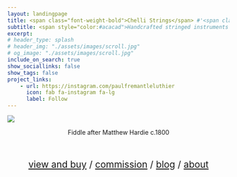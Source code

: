 ```yaml
---
layout: landingpage
title: <span class="font-weight-bold">Chelli Strings</span> #'<span class="chulapa">Chelli Strings</span>'
subtitle: <span style="color:#acacad">Handcrafted stringed instruments made in Sussex, UK</span>
excerpt: 
# header_type: splash
# header_img: "./assets/images/scroll.jpg"
# og_image: "./assets/images/scroll.jpg"
include_on_search: true
show_sociallinks: false
show_tags: false
project_links:
    - url: https://instagram.com/paulfremantleluthier
      icon: fab fa-instagram fa-lg
      label: Follow
---
```

<script src="/assets/public/masonry.pkgd.min.js"></script>
<script src="/assets/public/imagesloaded.pkgd.min.js"></script>


<!-- <img height="1000" style="margin-bottom: 5px;" src="gallery/fiddle/hero.png"/> -->
<div id="masonry">
    <div class="image-item">
        <img src="gallery/fiddle/hero.png"/>
        <p style="text-align:center;">Fiddle after Matthew Hardie c.1800</p>
    </div>
</div>

<br/>
<p style="text-align:center;font-size:150%" >
 <a href="/gallery">view and buy</a> /  <a href="/commissions.html">commission</a> / <a href="https://paulfremantleluthier.substack.com/archive">blog</a> / <a href="/about">about</a> 
</p>

<script type="text/javascript">

  
    
    var elem = document.getElementById('masonry');
    var msnry = new Masonry( elem, {
        itemSelector: '.image-item',
        columnWidth: 2000
    });

    imagesLoaded(elem, () => msnry.layout());
    
</script>

